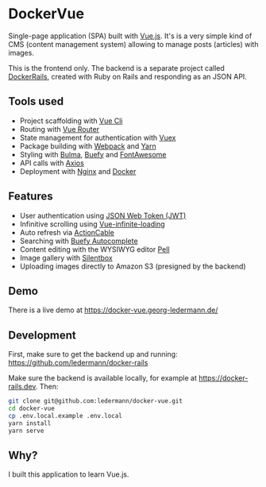 # DockerVue

Single-page application (SPA) built with [Vue.js](https://vuejs.org/). It's is a very simple kind of CMS (content management system) allowing to manage posts (articles) with images.

This is the frontend only. The backend is a separate project called [DockerRails](https://github.com/ledermann/docker-rails), created with Ruby on Rails and responding as an JSON API.


## Tools used

- Project scaffolding with [Vue Cli](https://github.com/vuejs/vue-cli)
- Routing with [Vue Router](https://router.vuejs.org/en/)
- State management for authentication with [Vuex](https://vuex.vuejs.org/en/)
- Package building with [Webpack](https://webpack.js.org/) and [Yarn](https://yarnpkg.com/lang/en/)
- Styling with [Bulma](https://bulma.io/), [Buefy](https://buefy.github.io/) and [FontAwesome](https://fontawesome.com/how-to-use/js-component-packages)
- API calls with [Axios](https://github.com/axios/axios)
- Deployment with [Nginx](https://nginx.org/en/) and [Docker](https://www.docker.com/)


## Features

- User authentication using [JSON Web Token (JWT)](https://de.wikipedia.org/wiki/JSON_Web_Token)
- Infinitive scrolling using [Vue-infinite-loading](https://github.com/PeachScript/vue-infinite-loading)
- Auto refresh via [ActionCable](https://yarnpkg.com/en/package/actioncable)
- Searching with [Buefy Autocomplete](https://buefy.github.io/#/documentation/autocomplete)
- Content editing with the WYSIWYG editor [Pell](https://github.com/jaredreich/pell)
- Image gallery with [Silentbox](https://github.com/silencesys/silentbox)
- Uploading images directly to Amazon S3 (presigned by the backend)


## Demo

There is a live demo at https://docker-vue.georg-ledermann.de/


## Development

First, make sure to get the backend up and running:
https://github.com/ledermann/docker-rails

Make sure the backend is available locally, for example at https://docker-rails.dev. Then:

```bash
git clone git@github.com:ledermann/docker-vue.git
cd docker-vue
cp .env.local.example .env.local
yarn install
yarn serve
```


## Why?

I built this application to learn Vue.js.
